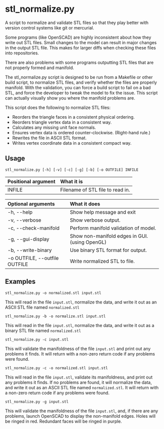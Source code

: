 stl\_normalize.py
================

A script to normalize and validate STL files so that they play better with version control systems like git or mercurial.

Some programs (like OpenSCAD) are highly inconsistent about how they write out STL files.  Small changes to the model can result in major changes in the output STL file.  This makes for larger diffs when checking these files into repositories.

There are also problems with some programs outputting STL files that are not properly formed and manifold.

The stl\_normalize.py script is designed to be run from a Makefile or other build script, to normalize STL files, and verify whether the files are properly manifold. With the validation, you can force a build script to fail on a bad STL, and force the developer to tweak the model to fix the issue.  This script can actually visually show you where the manifold problems are.

This script does the following to normalize STL files:
* Reorders the triangle faces in a consistent physical ordering.
* Reorders triangle vertex data in a consistent way.
* Calculates any missing unit face normals.
* Ensures vertex data is ordered counter-clockwise. (Right-hand rule.)
* Rewrites the file in ASCII STL format.
* Writes vertex coordinate data in a consistent compact way.


Usage
-----

```
stl_normalize.py [-h] [-v] [-c] [-g] [-b] [-o OUTFILE] INFILE
```

Positional argument | What it is
:------------------ | :--------------------------------
INFILE              | Filename of STL file to read in.


Optional arguments             | What it does
:----------------------------- | :--------------------
-h, --help                     | Show help message and exit
-v, --verbose                  | Show verbose output.
-c, --check-manifold           | Perform manifold validation of model.
-g, --gui-display              | Show non-manifold edges in GUI. (using OpenGL)
-b, --write-binary             | Use binary STL format for output.
-o OUTFILE, --outfile OUTFILE  | Write normalized STL to file.


Examples
--------

```
stl_normalize.py -o normalized.stl input.stl
```
This will read in the file ```input.stl```, normalize the data, and write it out as an ASCII STL file named ```normalized.stl```

```
stl_normalize.py -b -o normalize.stl input.stl
```
This will read in the file ```input.stl```, normalize the data, and write it out as a binary STL file named ```normalized.stl```

```
stl_normalize.py -c input.stl
```
This will validate the manifoldness of the file ```input.stl``` and print out any problems it finds. It will return with a non-zero return code if any problems were found.

```
stl_normalize.py -c -o normalized.stl input.stl
```
This will read in the file ```input.stl```, validate its manifoldness, and print out any problems it finds.  If no problems are found, it will normalize the data, and write it out as an ASCII STL file named ```normalized.stl```.  It will return with a non-zero return code if any problems were found.

```
stl_normalize.py -g input.stl
```
This will validate the manifoldness of the file ```input.stl```, and, if there are any problems, launch OpenSCAD to display the non-manifold edges. Holes will be ringed in red. Redundant faces will be ringed in purple.



